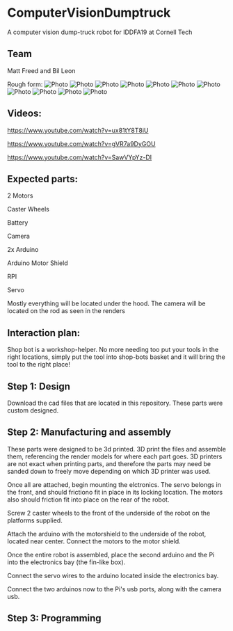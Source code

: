 # ComputerVisionDumptruck
A computer vision dump-truck robot for IDDFA19 at Cornell Tech

## Team
Matt Freed and Bil Leon

Rough form:
![Photo](RendersV2/Ren1.JPG)
![Photo](RendersV2/Ren2.JPG)
![Photo](RendersV2/Ren3.JPG)
![Photo](RendersV2/Ren4.JPG)
![Photo](RendersV2/Ren5.JPG)
![Photo](RendersV2/Photo4.jpg)
![Photo](RendersV2/Photo5.jpg)
![Photo](RendersV2/Photo6.jpg)
![Photo](RendersV2/Photo7.jpg)
![Photo](RendersV2/Photo8.jpg)
![Photo](Completed.jpg)

## Videos:
https://www.youtube.com/watch?v=ux81tY8T8iU

https://www.youtube.com/watch?v=gVR7a9DyGOU

https://www.youtube.com/watch?v=SawVYpYz-DI

## Expected parts:
2 Motors

Caster Wheels

Battery

Camera

2x Arduino

Arduino Motor Shield

RPI

Servo



Mostly everything will be located under the hood. The camera will be located on the rod as seen in the renders

## Interaction plan:

Shop bot is a workshop-helper. No more needing too put your tools in the right locations, simply put the tool into shop-bots basket and it will bring the tool to the right place!


## Step 1: Design

Download the cad files that are located in this repository. These parts were custom designed.

## Step 2: Manufacturing and assembly

These parts were designed to be 3d printed. 3D print the files and assemble them, referencing the render models for where each part goes. 3D printers are not exact when printing parts, and therefore the parts may need be sanded down to freely move depending on which 3D printer was used. 

Once all are attached, begin mounting the elctronics. The servo belongs in the front, and should frictiono fit in place in its locking location. The motors also should friction fit into place on the rear of the robot.

Screw 2 caster wheels to the front of the underside of the robot on the platforms supplied.

Attach the arduino with the motorshield to the underside of the robot, located near center. Connect the motors to the motor shield.

Once the entire robot is assembled, place the second arduino and the Pi into the electronics bay (the fin-like box).

Connect the servo wires to the arduino located inside the electronics bay.

Connect the two arduinos now to the Pi's usb ports, along with the camera usb.



## Step 3: Programming

